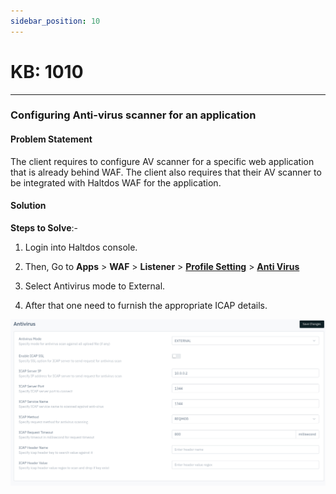 ```yaml
---
sidebar_position: 10
---
```


# KB: 1010
-----------

### **Configuring Anti-virus scanner for an application**

#### **Problem Statement**

The client requires to configure AV scanner for a specific web application that is already behind WAF. The client also requires that their AV scanner to be integrated with Haltdos WAF for the application.

#### **Solution**

**Steps to Solve**:-

1. Login into Haltdos console.

2. Then, Go to **Apps** > **WAF** > **Listener** > [**Profile Setting**](../../enterprise/waf/listener/profiles/settings.md) > [**Anti Virus**](../../enterprise/waf/listener/profiles/anti_virus.md)

3. Select Antivirus mode to External.

4. After that one need to furnish the appropriate ICAP details.

![kb-1010](/img/waf/v8/kb/kb_1010_antivirus.png)
